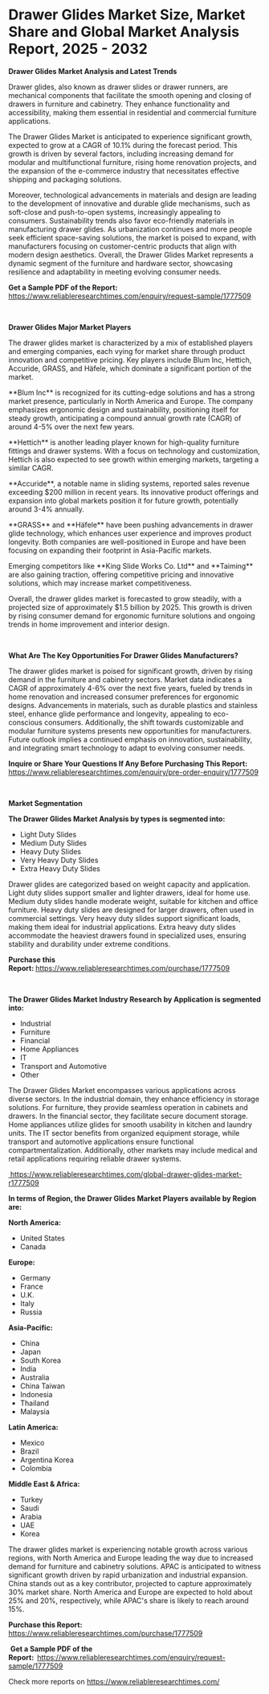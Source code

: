 <p><h1>Drawer Glides Market Size, Market Share and Global Market Analysis Report, 2025 - 2032</h1></p><p><strong>Drawer Glides Market Analysis and Latest Trends</strong></p>
<p><p>Drawer glides, also known as drawer slides or drawer runners, are mechanical components that facilitate the smooth opening and closing of drawers in furniture and cabinetry. They enhance functionality and accessibility, making them essential in residential and commercial furniture applications.</p><p>The Drawer Glides Market is anticipated to experience significant growth, expected to grow at a CAGR of 10.1% during the forecast period. This growth is driven by several factors, including increasing demand for modular and multifunctional furniture, rising home renovation projects, and the expansion of the e-commerce industry that necessitates effective shipping and packaging solutions. </p><p>Moreover, technological advancements in materials and design are leading to the development of innovative and durable glide mechanisms, such as soft-close and push-to-open systems, increasingly appealing to consumers. Sustainability trends also favor eco-friendly materials in manufacturing drawer glides. As urbanization continues and more people seek efficient space-saving solutions, the market is poised to expand, with manufacturers focusing on customer-centric products that align with modern design aesthetics. Overall, the Drawer Glides Market represents a dynamic segment of the furniture and hardware sector, showcasing resilience and adaptability in meeting evolving consumer needs.</p></p>
<p><strong>Get a Sample PDF of the Report:&nbsp;</strong> <a href="https://www.reliableresearchtimes.com/enquiry/request-sample/1777509?utm_campaign=2240&utm_medium=2&utm_source=Github&utm_content=ia&utm_term=18022025&utm_id=drawer-glides">https://www.reliableresearchtimes.com/enquiry/request-sample/1777509</a></p>
<p>&nbsp;</p>
<p><strong>Drawer Glides Major Market Players</strong></p>
<p><p>The drawer glides market is characterized by a mix of established players and emerging companies, each vying for market share through product innovation and competitive pricing. Key players include Blum Inc, Hettich, Accuride, GRASS, and Häfele, which dominate a significant portion of the market.</p><p>**Blum Inc** is recognized for its cutting-edge solutions and has a strong market presence, particularly in North America and Europe. The company emphasizes ergonomic design and sustainability, positioning itself for steady growth, anticipating a compound annual growth rate (CAGR) of around 4-5% over the next few years.</p><p>**Hettich** is another leading player known for high-quality furniture fittings and drawer systems. With a focus on technology and customization, Hettich is also expected to see growth within emerging markets, targeting a similar CAGR.</p><p>**Accuride**, a notable name in sliding systems, reported sales revenue exceeding $200 million in recent years. Its innovative product offerings and expansion into global markets position it for future growth, potentially around 3-4% annually.</p><p>**GRASS** and **Häfele** have been pushing advancements in drawer glide technology, which enhances user experience and improves product longevity. Both companies are well-positioned in Europe and have been focusing on expanding their footprint in Asia-Pacific markets.</p><p>Emerging competitors like **King Slide Works Co. Ltd** and **Taiming** are also gaining traction, offering competitive pricing and innovative solutions, which may increase market competitiveness. </p><p>Overall, the drawer glides market is forecasted to grow steadily, with a projected size of approximately $1.5 billion by 2025. This growth is driven by rising consumer demand for ergonomic furniture solutions and ongoing trends in home improvement and interior design.</p></p>
<p>&nbsp;</p>
<p><strong>What Are The Key Opportunities For Drawer Glides Manufacturers?</strong></p>
<p><p>The drawer glides market is poised for significant growth, driven by rising demand in the furniture and cabinetry sectors. Market data indicates a CAGR of approximately 4-6% over the next five years, fueled by trends in home renovation and increased consumer preferences for ergonomic designs. Advancements in materials, such as durable plastics and stainless steel, enhance glide performance and longevity, appealing to eco-conscious consumers. Additionally, the shift towards customizable and modular furniture systems presents new opportunities for manufacturers. Future outlook implies a continued emphasis on innovation, sustainability, and integrating smart technology to adapt to evolving consumer needs.</p></p>
<p><strong>Inquire or Share Your Questions If Any Before Purchasing This Report:</strong> <a href="https://www.reliableresearchtimes.com/enquiry/pre-order-enquiry/1777509?utm_campaign=2240&utm_medium=2&utm_source=Github&utm_content=ia&utm_term=18022025&utm_id=drawer-glides">https://www.reliableresearchtimes.com/enquiry/pre-order-enquiry/1777509</a></p>
<p>&nbsp;</p>
<p><strong>Market Segmentation</strong></p>
<p><strong>The Drawer Glides Market Analysis by types is segmented into:</strong></p>
<p><ul><li>Light Duty Slides</li><li>Medium Duty Slides</li><li>Heavy Duty Slides</li><li>Very Heavy Duty Slides</li><li>Extra Heavy Duty Slides</li></ul></p>
<p><p>Drawer glides are categorized based on weight capacity and application. Light duty slides support smaller and lighter drawers, ideal for home use. Medium duty slides handle moderate weight, suitable for kitchen and office furniture. Heavy duty slides are designed for larger drawers, often used in commercial settings. Very heavy duty slides support significant loads, making them ideal for industrial applications. Extra heavy duty slides accommodate the heaviest drawers found in specialized uses, ensuring stability and durability under extreme conditions.</p></p>
<p><strong>Purchase this Report:&nbsp;</strong><a href="https://www.reliableresearchtimes.com/purchase/1777509?utm_campaign=2240&utm_medium=2&utm_source=Github&utm_content=ia&utm_term=18022025&utm_id=drawer-glides">https://www.reliableresearchtimes.com/purchase/1777509</a></p>
<p>&nbsp;</p>
<p><strong>The Drawer Glides Market Industry Research by Application is segmented into:</strong></p>
<p><ul><li>Industrial</li><li>Furniture</li><li>Financial</li><li>Home Appliances</li><li>IT</li><li>Transport and Automotive</li><li>Other</li></ul></p>
<p><p>The Drawer Glides Market encompasses various applications across diverse sectors. In the industrial domain, they enhance efficiency in storage solutions. For furniture, they provide seamless operation in cabinets and drawers. In the financial sector, they facilitate secure document storage. Home appliances utilize glides for smooth usability in kitchen and laundry units. The IT sector benefits from organized equipment storage, while transport and automotive applications ensure functional compartmentalization. Additionally, other markets may include medical and retail applications requiring reliable drawer systems.</p></p>
<p><a href="https://www.reliableresearchtimes.com/global-drawer-glides-market-r1777509?utm_campaign=2240&utm_medium=2&utm_source=Github&utm_content=ia&utm_term=18022025&utm_id=drawer-glides">&nbsp;https://www.reliableresearchtimes.com/global-drawer-glides-market-r1777509</a></p>
<p><strong>In terms of Region, the Drawer Glides Market Players available by Region are:</strong></p>
<p>
    <p> <strong> North America: </strong>
        <ul>
            <li>United States</li>
            <li>Canada</li>
        </ul>
        </p> 
    <p> <strong> Europe: </strong>
        <ul>
            <li>Germany</li>
            <li>France</li>
            <li>U.K.</li>
            <li>Italy</li>
            <li>Russia</li>
        </ul>
        </p> 
    <p> <strong> Asia-Pacific: </strong>
        <ul>
            <li>China</li>
            <li>Japan</li>
            <li>South Korea</li>
            <li>India</li>
            <li>Australia</li>
            <li>China Taiwan</li>
            <li>Indonesia</li>
            <li>Thailand</li>
            <li>Malaysia</li>
        </ul>
        </p> 
    <p> <strong> Latin America: </strong>
        <ul>
            <li>Mexico</li>
            <li>Brazil</li>
            <li>Argentina Korea</li>
            <li>Colombia</li>
        </ul>
        </p> 
    <p> <strong> Middle East & Africa: </strong>
        <ul>
            <li>Turkey</li>
            <li>Saudi</li>
            <li>Arabia</li>
            <li>UAE</li>
            <li>Korea</li>
        </ul>
    </p>
    </p>
<p><p>The drawer glides market is experiencing notable growth across various regions, with North America and Europe leading the way due to increased demand for furniture and cabinetry solutions. APAC is anticipated to witness significant growth driven by rapid urbanization and industrial expansion. China stands out as a key contributor, projected to capture approximately 30% market share. North America and Europe are expected to hold about 25% and 20%, respectively, while APAC's share is likely to reach around 15%.</p></p>
<p><strong>Purchase this Report: </strong><a href="https://www.reliableresearchtimes.com/purchase/1777509?utm_campaign=2240&utm_medium=2&utm_source=Github&utm_content=ia&utm_term=18022025&utm_id=drawer-glides">https://www.reliableresearchtimes.com/purchase/1777509</a></p>
<p>&nbsp;<strong>Get a Sample PDF of the Report:&nbsp;&nbsp;</strong><a href="https://www.reliableresearchtimes.com/enquiry/request-sample/1777509?utm_campaign=2240&utm_medium=2&utm_source=Github&utm_content=ia&utm_term=18022025&utm_id=drawer-glides">https://www.reliableresearchtimes.com/enquiry/request-sample/1777509</a></p>
<p><strong></strong></p>
<p>Check more reports on <a href="https://www.reliableresearchtimes.com/?utm_campaign=2240&utm_medium=2&utm_source=Github&utm_content=ia&utm_term=18022025&utm_id=drawer-glides">https://www.reliableresearchtimes.com/</a></p>